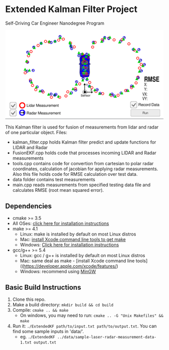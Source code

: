 # Extended Kalman Filter Project
Self-Driving Car Engineer Nanodegree Program

![Kalman filter demo](https://github.com/parilo/CarND-Extended-Kalman-Filter-Project/blob/master/kalman-filter-demo.png "Kalman filter demo")

This Kalman filter is used for fusion of measurements from lidar and radar of one particular object. Files:

* kalman_filter.cpp holds Kalman filter predict and update functions for LIDAR and Radar
* FusionEKF.cpp holds code that processes incoming LIDAR and Radar measurements
* tools.cpp contains code for convertion from cartesian to polar radar coordinates, calculation of jacobian for applying radar measurements. Also this file holds code for RMSE calculation over test data.
* data folder contains test measurements
* main.cpp reads measurements from specified testing data file and calculates RMSE (root mean squared error).

## Dependencies

* cmake >= 3.5
 * All OSes: [click here for installation instructions](https://cmake.org/install/)
* make >= 4.1
  * Linux: make is installed by default on most Linux distros
  * Mac: [install Xcode command line tools to get make](https://developer.apple.com/xcode/features/)
  * Windows: [Click here for installation instructions](http://gnuwin32.sourceforge.net/packages/make.htm)
* gcc/g++ >= 5.4
  * Linux: gcc / g++ is installed by default on most Linux distros
  * Mac: same deal as make - [install Xcode command line tools]((https://developer.apple.com/xcode/features/)
  * Windows: recommend using [MinGW](http://www.mingw.org/)

## Basic Build Instructions

1. Clone this repo.
2. Make a build directory: `mkdir build && cd build`
3. Compile: `cmake .. && make` 
   * On windows, you may need to run: `cmake .. -G "Unix Makefiles" && make`
4. Run it: `./ExtendedKF path/to/input.txt path/to/output.txt`. You can find
   some sample inputs in 'data/'.
    - eg. `./ExtendedKF ../data/sample-laser-radar-measurement-data-1.txt output.txt`
